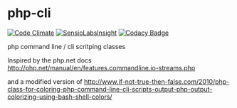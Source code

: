 # php-cli

[![Code Climate](https://codeclimate.com/github/JBlond/php-cli/badges/gpa.svg)](https://codeclimate.com/github/JBlond/php-cli) [![SensioLabsInsight](https://insight.sensiolabs.com/projects/e909d716-aa63-431f-851c-e68ff4bbbd78/mini.png)](https://insight.sensiolabs.com/projects/e909d716-aa63-431f-851c-e68ff4bbbd78) [![Codacy Badge](https://api.codacy.com/project/badge/Grade/438eaa51c0464a689229709cfeb583bb)](https://www.codacy.com/app/leet31337/php-cli?utm_source=github.com&amp;utm_medium=referral&amp;utm_content=JBlond/php-cli&amp;utm_campaign=Badge_Grade)


php command line / cli scritping classes

Inspired by the php.net docs
http://php.net/manual/en/features.commandline.io-streams.php

and a modified version of 
http://www.if-not-true-then-false.com/2010/php-class-for-coloring-php-command-line-cli-scripts-output-php-output-colorizing-using-bash-shell-colors/
